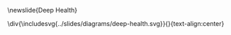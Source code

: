 \newslide{Deep Health}

\div{\includesvg{../slides/diagrams/deep-health.svg}}{}{text-align:center}

